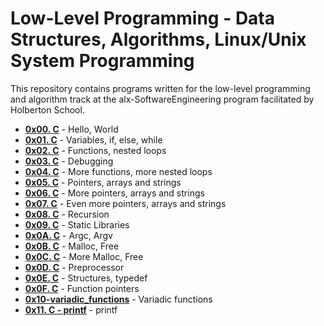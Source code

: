 # Low-Level Programming - Data Structures, Algorithms, Linux/Unix System Programming

This repository contains programs written for the low-level programming and algorithm track at the alx-SoftwareEngineering program facilitated by Holberton School.

* **[0x00. C](https://github.com/TobiLight/alx-low_level_programming/tree/main/0x00-hello_world)** - Hello, World
* **[0x01. C](https://github.com/TobiLight/alx-low_level_programming/tree/main/0x01-variables_if_else_while)** - Variables, if, else, while
* **[0x02. C](https://github.com/TobiLight/alx-low_level_programming/tree/main/0x02-functions_nested_loops)** - Functions, nested loops
* **[0x03. C](https://github.com/TobiLight/alx-low_level_programming/tree/main/0x03-debugging)** - Debugging
* **[0x04. C](https://github.com/TobiLight/alx-low_level_programming/tree/main/0x04-more_functions_nested_loops)** - More functions, more nested loops
* **[0x05. C](https://github.com/TobiLight/alx-low_level_programming/tree/main/0x05-pointers_arrays_strings)** - Pointers, arrays and strings
* **[0x06. C](https://github.com/TobiLight/alx-low_level_programming/tree/main/0x06-pointers_arrays_strings)** - More pointers, arrays and strings
* **[0x07. C](https://github.com/TobiLight/alx-low_level_programming/tree/main/0x07-pointers_arrays_strings)** - Even more pointers, arrays and strings
* **[0x08. C](https://github.com/TobiLight/alx-low_level_programming/tree/main/0x08-recursion)** - Recursion
* **[0x09. C](./0x09-static_libraries)** - Static Libraries
* **[0x0A. C](./0x0A-argc_argv)** - Argc, Argv
* **[0x0B. C](./0x0B-malloc_free)** - Malloc, Free
* **[0x0C. C](./0x0C-more_malloc_free)** - More Malloc, Free
* **[0x0D. C](./0x0D-preprocessor)** - Preprocessor
* **[0x0E. C](./0x0E-structures_typedef)** - Structures, typedef
* **[0x0F. C](./0x0F-function_pointers)** - Function pointers
* **[0x10-variadic_functions](./0x10-variadic_functions)** - Variadic functions
* **[0x11. C - printf](https://github.com/TobiLight/printf.git)** - printf
